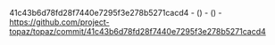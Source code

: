 41c43b6d78fd28f7440e7295f3e278b5271cacd4 -  () -  () - https://github.com/project-topaz/topaz/commit/41c43b6d78fd28f7440e7295f3e278b5271cacd4

